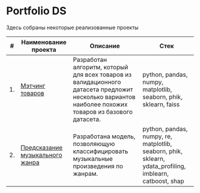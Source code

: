 # Portfolio DS

Здесь собраны некоторые реализованные проекты

| #    | Наименование проекта                | Описание                                                     | Стек                                                         |
| ---- | ------------------------------------------------------------ | ------------------------------------------------------------ | ------------------------------------------------------------ |
| 1.   | [Мэтчинг товаров](https://github.com/valeksan/portfolio_ds/tree/main/Product%20matching) | Разработан алгоритм, который для всех товаров из валидационного датасета предложит несколько вариантов наиболее похожих товаров из базового датасета. | python, pandas, numpy, matplotlib, seaborn, phik, sklearn, faiss |
| 2.   | [Предсказание музыкального жанра](https://github.com/valeksan/portfolio_ds/tree/main/Music%20genre%20prediction) | Разработана модель, позволяющую классифицировать музыкальные произведения по жанрам. | python, pandas, numpy, re, matplotlib, seaborn, phik, sklearn, ydata_profiling, imblearn, catboost, shap |
